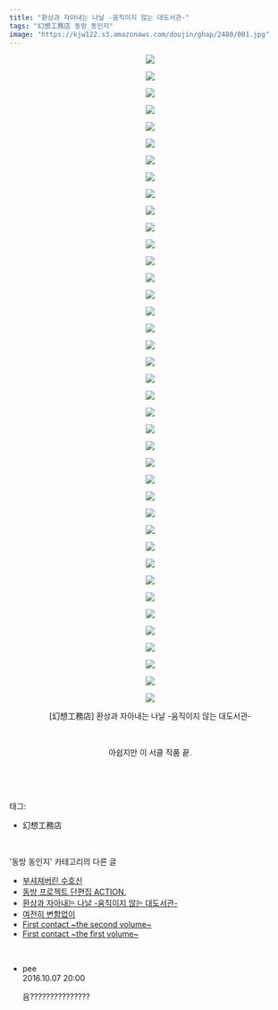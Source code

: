 ```yaml
---
title: "환상과 자아내는 나날 -움직이지 않는 대도서관-"
tags: "幻想工務店 동방_동인지"
image: "https://kjw122.s3.amazonaws.com/doujin/ghap/2480/001.jpg"
---
```

<div class="article">
<p style="text-align: center; clear: none; float: none;"><img src="{{ site.imgserver5 }}/ghap/2480/001.jpg"/></p>
<p style="text-align: center; clear: none; float: none;"><img src="{{ site.imgserver5 }}/ghap/2480/002.jpg"/></p>
<p style="text-align: center; clear: none; float: none;"><img src="{{ site.imgserver5 }}/ghap/2480/003.jpg"/></p>
<p style="text-align: center; clear: none; float: none;"><img src="{{ site.imgserver5 }}/ghap/2480/004.jpg"/></p>
<p style="text-align: center; clear: none; float: none;"><img src="{{ site.imgserver5 }}/ghap/2480/005.jpg"/></p>
<p style="text-align: center; clear: none; float: none;"><img src="{{ site.imgserver5 }}/ghap/2480/006.jpg"/></p>
<p style="text-align: center; clear: none; float: none;"><img src="{{ site.imgserver5 }}/ghap/2480/007.jpg"/></p>
<p style="text-align: center; clear: none; float: none;"><img src="{{ site.imgserver5 }}/ghap/2480/008.jpg"/></p>
<p style="text-align: center; clear: none; float: none;"><img src="{{ site.imgserver5 }}/ghap/2480/009.jpg"/></p>
<p style="text-align: center; clear: none; float: none;"><img src="{{ site.imgserver5 }}/ghap/2480/010.jpg"/></p>
<p style="text-align: center; clear: none; float: none;"><img src="{{ site.imgserver5 }}/ghap/2480/011.jpg"/></p>
<p style="text-align: center; clear: none; float: none;"><img src="{{ site.imgserver5 }}/ghap/2480/012.jpg"/></p>
<p style="text-align: center; clear: none; float: none;"><img src="{{ site.imgserver5 }}/ghap/2480/013.jpg"/></p>
<p style="text-align: center; clear: none; float: none;"><img src="{{ site.imgserver5 }}/ghap/2480/014.jpg"/></p>
<p style="text-align: center; clear: none; float: none;"><img src="{{ site.imgserver5 }}/ghap/2480/015.jpg"/></p>
<p style="text-align: center; clear: none; float: none;"><img src="{{ site.imgserver5 }}/ghap/2480/016.jpg"/></p>
<p style="text-align: center; clear: none; float: none;"><img src="{{ site.imgserver5 }}/ghap/2480/017.jpg"/></p>
<p style="text-align: center; clear: none; float: none;"><img src="{{ site.imgserver5 }}/ghap/2480/018.jpg"/></p>
<p style="text-align: center; clear: none; float: none;"><img src="{{ site.imgserver5 }}/ghap/2480/019.jpg"/></p>
<p style="text-align: center; clear: none; float: none;"><img src="{{ site.imgserver5 }}/ghap/2480/020.jpg"/></p>
<p style="text-align: center; clear: none; float: none;"><img src="{{ site.imgserver5 }}/ghap/2480/021.jpg"/></p>
<p style="text-align: center; clear: none; float: none;"><img src="{{ site.imgserver5 }}/ghap/2480/022.jpg"/></p>
<p style="text-align: center; clear: none; float: none;"><img src="{{ site.imgserver5 }}/ghap/2480/023.jpg"/></p>
<p style="text-align: center; clear: none; float: none;"><img src="{{ site.imgserver5 }}/ghap/2480/024.jpg"/></p>
<p style="text-align: center; clear: none; float: none;"><img src="{{ site.imgserver5 }}/ghap/2480/025.jpg"/></p>
<p style="text-align: center; clear: none; float: none;"><img src="{{ site.imgserver5 }}/ghap/2480/026.jpg"/></p>
<p style="text-align: center; clear: none; float: none;"><img src="{{ site.imgserver5 }}/ghap/2480/027.jpg"/></p>
<p style="text-align: center; clear: none; float: none;"><img src="{{ site.imgserver5 }}/ghap/2480/028.jpg"/></p>
<p style="text-align: center; clear: none; float: none;"><img src="{{ site.imgserver5 }}/ghap/2480/029.jpg"/></p>
<p style="text-align: center; clear: none; float: none;"><img src="{{ site.imgserver5 }}/ghap/2480/030.jpg"/></p>
<p style="text-align: center; clear: none; float: none;"><img src="{{ site.imgserver5 }}/ghap/2480/031.jpg"/></p>
<p style="text-align: center; clear: none; float: none;"><img src="{{ site.imgserver5 }}/ghap/2480/032.jpg"/></p>
<p style="text-align: center; clear: none; float: none;"><img src="{{ site.imgserver5 }}/ghap/2480/033.jpg"/></p>
<p style="text-align: center; clear: none; float: none;"><img src="{{ site.imgserver5 }}/ghap/2480/034.jpg"/></p>
<p style="text-align: center; clear: none; float: none;"><img src="{{ site.imgserver5 }}/ghap/2480/035.jpg"/></p>
<p style="text-align: center; clear: none; float: none;"><img src="{{ site.imgserver5 }}/ghap/2480/036.jpg"/></p>
<p style="text-align: center; clear: none; float: none;"><img src="{{ site.imgserver5 }}/ghap/2480/037.jpg"/></p>
<p style="text-align: center; clear: none; float: none;"><img src="{{ site.imgserver5 }}/ghap/2480/038.jpg"/></p>
<p style="text-align: center; clear: none; float: none;"><img src="{{ site.imgserver5 }}/ghap/2480/039.jpg"/></p>
<p style="text-align: center; clear: none; float: none;">[幻想工務店] 환상과 자아내는 나날 -움직이지 않는 대도서관-</p>
<p style="text-align: center; clear: none; float: none;"><br/></p>
<p style="text-align: center; clear: none; float: none;">아쉽지만 이 서클 작품 끝.</p>
<p><br/></p>
</div><br/>
<div class="tagTrail">
<p>태그: </p>
<ul>
<li>幻想工務店</li>
</ul>
</div><br/>
<div class="another">
<p>'동방 동인지' 카테고리의 다른 글</p>
<ul>
<li><a href="/ghap_2482">부셔져버린 수호신</a></li>
<li><a href="/ghap_2481">동방 프로젝트 단편집 ACTION.</a></li>
<li><a href="/ghap_2480">환상과 자아내는 나날 -움직이지 않는 대도서관-</a></li>
<li><a href="/ghap_2479">여전히 변함없이</a></li>
<li><a href="/ghap_2478">First contact ~the second volume~</a></li>
<li><a href="/ghap_2477">First contact ~the first volume~</a></li>
</ul>
</div><br/>
<div class="cb_module cb_fluid">
<div class="cb_wrt cb_profile">
<div class="comment">
<ul>
<li class="cb_thumb_off" id="comment14821992">
<div class="cb_comment_area">
<div class="cb_info_area">
<div class="cb_section">
<span class="cb_nick_name">pee</span>
</div>
<div class="cb_section">
<span class="cb_date">2016.10.07 20:00 </span>
</div>
</div>
<div class="cb_dsc_comment">
<p class="cb_dsc">
											음???????????????
										</p>
</div>
</div></li>
</ul>
</div>
</div><!-- commentList close -->
</div><br/>
